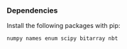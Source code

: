 ### Dependencies
Install the following packages with pip:
```
numpy names enum scipy bitarray nbt
```